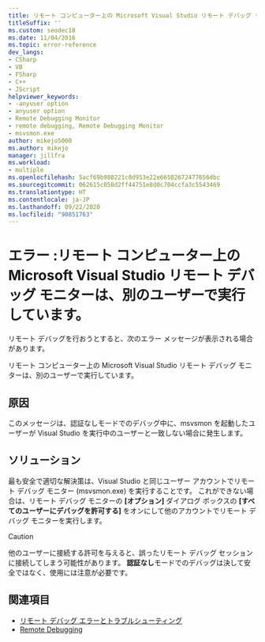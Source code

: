 ```yaml
---
title: リモート コンピューター上の Microsoft Visual Studio リモート デバッグ モニターは、別のユーザーで実行しています。
titleSuffix: ''
ms.custom: seodec18
ms.date: 11/04/2016
ms.topic: error-reference
dev_langs:
- CSharp
- VB
- FSharp
- C++
- JScript
helpviewer_keywords:
- -anyuser option
- anyuser option
- Remote Debugging Monitor
- remote debugging, Remote Debugging Monitor
- msvsmon.exe
author: mikejo5000
ms.author: mikejo
manager: jillfra
ms.workload:
- multiple
ms.openlocfilehash: 5acf69b980221c0d953e22e66502672477656dbc
ms.sourcegitcommit: 062615c058d2ff44751e8d0c704ccfa3c5543469
ms.translationtype: HT
ms.contentlocale: ja-JP
ms.lasthandoff: 09/22/2020
ms.locfileid: "90851763"
---
```

# <a name="error-the-microsoft-visual-studio-remote-debugging-monitor-on-the-remote-computer-is-running-as-a-different-user"></a>エラー :リモート コンピューター上の Microsoft Visual Studio リモート デバッグ モニターは、別のユーザーで実行しています。
リモート デバッグを行おうとすると、次のエラー メッセージが表示される場合があります。

 リモート コンピューター上の Microsoft Visual Studio リモート デバッグ モニターは、別のユーザーで実行しています。

## <a name="cause"></a>原因
 このメッセージは、認証なしモードでのデバッグ中に、msvsmon を起動したユーザーが Visual Studio を実行中のユーザーと一致しない場合に発生します。

## <a name="solution"></a>ソリューション
 最も安全で適切な解決策は、Visual Studio と同じユーザー アカウントでリモート デバッグ モニター (msvsmon.exe) を実行することです。 これができない場合は、リモート デバッグ モニターの **[オプション]** ダイアログ ボックスの **[すべてのユーザーにデバッグを許可する]** をオンにして他のアカウントでリモート デバッグ モニターを実行します。

> [!CAUTION]
> 他のユーザーに接続する許可を与えると、誤ったリモート デバッグ セッションに接続してしまう可能性があります。 **認証なし**モードでのデバッグは決して安全ではなく、使用には注意が必要です。

## <a name="see-also"></a>関連項目
- [リモート デバッグ エラーとトラブルシューティング](../debugger/remote-debugging-errors-and-troubleshooting.md)
- [Remote Debugging](../debugger/remote-debugging.md)